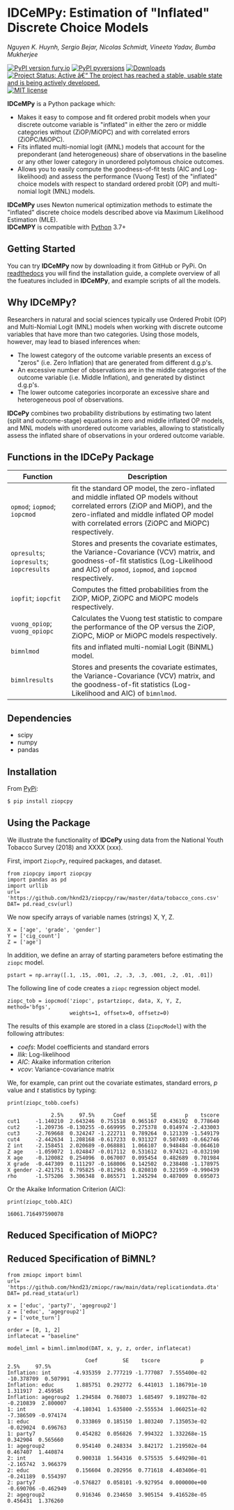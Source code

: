 # IDCeMPy: Estimation of "Inflated" Discrete Choice Models

*Nguyen K. Huynh, Sergio Bejar, Nicolas Schmidt, Vineeta Yadav, Bumba Mukherjee*

<!-- badges: start -->

[![PyPI version fury.io](https://badge.fury.io/py/ziopcpy.svg)](https://pypi.org/project/ziopcpy/0.1.2/)
[![PyPI pyversions](https://img.shields.io/pypi/pyversions/ziopcpy.svg)](https://pypi.org/project/ziopcpy/0.1.2/)
[![Downloads](https://pepy.tech/badge/ziopcpy)](https://pepy.tech/project/ziopcpy)
[![Project Status: Active â€“ The project has reached a stable, usable state and is being actively developed.](https://www.repostatus.org/badges/latest/active.svg)](https://www.repostatus.org/#active)
[![MIT license](https://img.shields.io/badge/License-MIT-blue.svg)](https://lbesson.mit-license.org/)
<!-- badges: end -->

**IDCeMPy** is a Python package which:

* Makes it easy to compose and fit ordered probit models when your discrete outcome variable is "inflated"  in either the zero or middle categories without (ZiOP/MiOPC) and with correlated errors (ZiOPC/MiOPC).    
* Fits inflated multi-nomial logit (iMNL) models that account for the preponderant (and heterogeneous) share
of observations in the baseline or any other lower category in unordered polytomous choice
outcomes.
* Allows you to easily compute the goodness-of-fit tests (AIC and Log-likelihood) and assess the performance (Vuong Test) of the "inflated" choice models with respect to standard ordered probit (OP) and multi-nomial logit (MNL) models. 

**IDCeMPy** uses Newton numerical optimization methods to estimate the "inflated" discrete choice models described above via Maximum Likelihood Estimation (MLE).  
**IDCeMPY** is compatible with [Python](https://python.org) 3.7+

## Getting Started

You can try **IDCeMPy** now by downloading it from GitHub or PyPi.
On [readthedocs](https://ziopcpy.readthedocs.io/) you will find the installation guide, a complete overview of all the fueatures included in **IDCeMPy**, and example scripts of all the models. 

## Why **IDCeMPy**?

Researchers in natural and social sciences typically use Ordered Probit (OP) and Multi-Nomial Logit (MNL) models when working with discrete outcome variables that have more than two categories.  Using those models, however, may lead to biased inferences when:

* The lowest category of the outcome variable presents an excess of "zeros" (i.e. Zero Inflation) that are generated from different d.g.p's.
* An excessive number of observations are in the middle categories of the outcome variable (i.e. Middle Inflation), and generated by distinct d.g.p's.
* The lower outcome categories incorporate an
excessive share and heterogeneous pool of observations. 
  
**IDCePy** combines two probability distributions by estimating two latent (split and outcome-stage)
equations in zero and middle inflated OP models, and MNL models with unordered outcome variables, allowing to statistically assess the inflated share
of observations in your ordered outcome variable.

## Functions in the **IDCePy** Package

| Function         | Description                                                                                                          |
| ---------------- | -------------------------------------------------------------------------------------------------------------------- |
| `opmod`; `iopmod`; `iopcmod` | fit the standard OP model, the zero-inflated and middle inflated OP models without correlated errors (ZiOP and MiOP), and the zero-inflated and middle inflated OP model with correlated errors (ZiOPC and MiOPC) respectively. |
|`opresults`; `iopresults`; `iopcresults`| Stores and presents the covariate estimates, the Variance-Covariance (VCV) matrix, and goodness-of-fit statistics (Log-Likelihood and AIC) of `opmod`, `iopmod`, and `iopcmod` respectively. |
| `iopfit`; `iopcfit`| Computes the fitted probabilities from the ZiOP, MiOP, ZiOPC and MiOPC models respectively.|
| `vuong_opiop`;  `vuong_opiopc` | Calculates the Vuong test statistic to compare the performance of the OP versus the ZiOP, ZiOPC, MiOP or MiOPC models respectively.|
|`bimnlmod` | fits and inflated multi-nomial Logit (BiNML) model.|
|`bimnlresults` | Stores and presents the covariate estimates, the Variance-Covariance (VCV) matrix, and the goodness-of-fit statistics (Log-Likelihood and AIC) of `bimnlmod`.|

## Dependencies
- scipy
- numpy
- pandas

## Installation

From [PyPi](https://pypi.org/project/ziopcpy/0.1.2/):

```sh
$ pip install ziopcpy
```

## Using the Package

We illustrate the functionality of **IDCePy** using data from the National Youth Tobacco Survey (2018) and XXXX (xxx). 

First, import `ZiopcPy`, required packages, and dataset.
```
from ziopcpy import ziopcpy
import pandas as pd
import urllib
url= 'https://github.com/hknd23/ziopcpy/raw/master/data/tobacco_cons.csv'
DAT= pd.read_csv(url)
```
We now specify arrays of variable names (strings) X, Y, Z.
```
X = ['age', 'grade', 'gender']
Y = ['cig_count']
Z = ['age']
```
In addition, we define an array of starting parameters before estimating the `ziopc` model. 
```
pstart = np.array([.1, .15, .001, .2, .3, .3, .001, .2, .01, .01])
```
The following line of code creates a `ziopc` regression object model.
```
ziopc_tob = iopcmod('ziopc', pstartziopc, data, X, Y, Z, method='bfgs',
                    weights=1, offsetx=0, offsetz=0)
```
The results of this example are stored in a class (`ZiopcModel`) with the following attributes:
  * *coefs*: Model coefficients and standard errors
  * *llik*: Log-likelihood
  * *AIC*: Akaike information criterion
  * *vcov*: Variance-covariance matrix

We, for example, can print out the covariate estimates, standard errors, *p* value and *t* statistics by typing:
```
print(ziopc_tobb.coefs)
```
```
              2.5%     97.5%      Coef        SE         p    tscore
cut1     -1.140210  2.643246  0.751518  0.965167  0.436192  0.778640
cut2     -1.209736 -0.130255 -0.669995  0.275378  0.014974 -2.433003
cut3     -2.769668  0.324247 -1.222711  0.789264  0.121339 -1.549179
cut4     -2.442634  1.208168 -0.617233  0.931327  0.507493 -0.662746
Z int    -2.158451  2.020689 -0.068881  1.066107  0.948484 -0.064610
Z age    -1.059072  1.024847 -0.017112  0.531612  0.974321 -0.032190
X age    -0.120082  0.254096  0.067007  0.095454  0.482689  0.701984
X grade  -0.447309  0.111297 -0.168006  0.142502  0.238408 -1.178975
X gender -2.421751  0.795825 -0.812963  0.820810  0.321959 -0.990439
rho      -1.575206  3.306348  0.865571  1.245294  0.487009  0.695073  
```
Or the Akaike Information Criterion (AIC):
```
print(ziopc_tobb.AIC)
```
```
16061.716497590078
```

## Reduced Specification of MiOPC?

## Reduced Specification of BiMNL?

```
from zmiopc import bimnl
url= 'https://github.com/hknd23/zmiopc/raw/main/data/replicationdata.dta'
DAT= pd.read_stata(url)
```
```
x = ['educ', 'party7', 'agegroup2']
z = ['educ', 'agegroup2']
y = ['vote_turn']

```
```
order = [0, 1, 2]
inflatecat = "baseline"
```
```
model_imnl = bimnl.imnlmod(DAT, x, y, z, order, inflatecat)
```
```
                         Coef        SE    tscore             p       2.5%     97.5%
Inflation: int       -4.935359  2.777219 -1.777087  7.555400e-02 -10.378709  0.507991
Inflation: educ       1.885751  0.292772  6.441013  1.186791e-10   1.311917  2.459585
Inflation: agegroup2  1.294584  0.768073  1.685497  9.189278e-02  -0.210839  2.800007
1: int               -4.180341  1.635800 -2.555534  1.060251e-02  -7.386509 -0.974174
1: educ               0.333869  0.185150  1.803240  7.135053e-02  -0.029024  0.696763
1: party7             0.454282  0.056826  7.994322  1.332268e-15   0.342904  0.565660
1: agegroup2          0.954140  0.248334  3.842172  1.219502e-04   0.467407  1.440874
2: int                0.900318  1.564316  0.575535  5.649298e-01  -2.165742  3.966379
2: educ               0.156604  0.202956  0.771618  4.403406e-01  -0.241189  0.554397
2: party7            -0.576827  0.058101 -9.927954  0.000000e+00  -0.690706 -0.462949
2: agegroup2          0.916346  0.234650  3.905154  9.416528e-05   0.456431  1.376260
```


 
